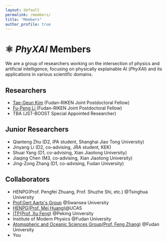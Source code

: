 ```yaml
---
layout: default
permalink: /members/
title: "Members"
author_profile: true
---
```


# ⚛️ *PhyXAI* Members

We are a group of researchers working on the intersection of physics and artificial intelligence, focusing on physically explainable AI (*PhyXAI*) and its applications in various scientific domains.

## Researchers
- <a href='https://axect.github.io/'> Tae-Geun Kim</a> (Fudan-RIKEN Joint Postdoctoral Fellow)
- <a href='https://leefp29.github.io/'> Fu-Peng Li </a> (Fudan-RIKEN Joint Postdoctoral Fellow)
- TBA (JST-BOOST Special Appointed Researcher)

## Junior Researchers

- Qianteng Zhu (D2, IPA student, Shanghai Jiao Tong University)
- Jinyang Li (D2, co-advising, JRA student, KEK)
- Shuai Yang (D1, co-advising, Xian Jiaotong University)
- Jiaqing Chen (M3, co-advising, Xian Jiaotong University)
- Jing-Zong Zhang (D1, co-advising, Fudan University)

## Collaborators

- HENPG(Prof. Pengfei Zhuang, Prof. Shuzhe Shi, etc.) @Tsinghua University
- <a href='http://pyweb.swan.ac.uk/~aarts/'>Prof.Gert Aarts's Group</a> @Swansea University
- <a href='https://nuclear.ucas.ac.cn/index.php/en/storeroom/kytd/labs-2/labs-8'> HENPG(Prof. Mei Huang)</a>@UCAS
- <a href= 'https://faculty.pku.edu.cn/fengxu/en/index.htm'>ITP(Prof. Xu Feng)</a> @Peking University
- Institute of Modern Physics</a> @Fudan University
- <a href='https://atmsci.fudan.edu.cn/ca/26/c14809a248358/page.htm'>Atomspheric and Oceanic Sciences Group(Prof. Feng Zhang)</a> @Fudan University
- You



